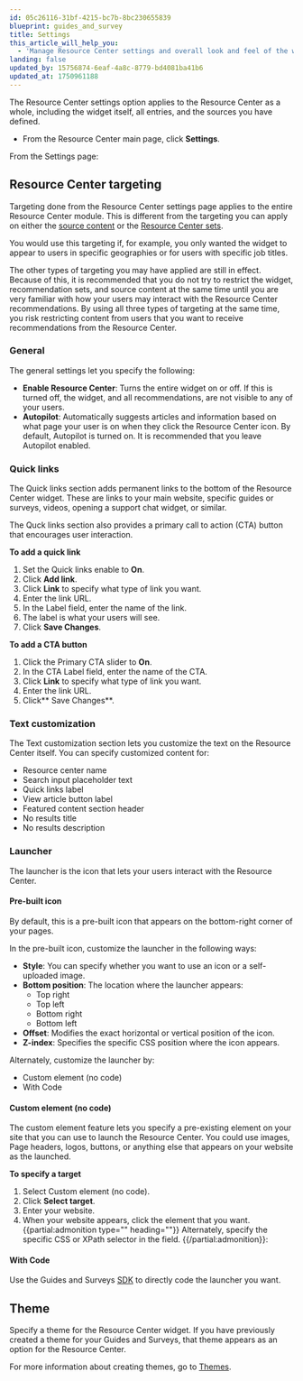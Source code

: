 ```yaml
---
id: 05c26116-31bf-4215-bc7b-8bc230655839
blueprint: guides_and_survey
title: Settings
this_article_will_help_you:
  - 'Manage Resource Center settings and overall look and feel of the widget'
landing: false
updated_by: 15756874-6eaf-4a8c-8779-bd4081ba41b6
updated_at: 1750961188
---
```

The Resource Center settings option applies to the Resource Center as a whole, including the widget itself, all entries, and the sources you have defined. 

- From the Resource Center main page, click **Settings**. 

From the Settings page:

## Resource Center targeting
Targeting done from the Resource Center settings page applies to the entire Resource Center module. This is different from the targeting you can apply on either the [source content](/docs/guides-and-services/resource-center-source-content) or the [Resource Center sets](/docs/guides-and-serveys/resource-center-targeting-recommendation-sets).

You would use this targeting if, for example, you only wanted the widget to appear to users in specific geographies or for users with specific job titles. 

The other types of targeting you may have applied are still in effect. Because of this, it is recommended that you do not try to restrict the widget, recommendation sets, and source content at the same time until you are very familiar with how your users may interact with the Resource Center recommendations. By using all three types of targeting at the same time, you risk restricting content from users that you want to receive recommendations from the Resource Center. 

### General
The general settings let you specify the following:
- **Enable Resource Center**: Turns the entire widget on or off. If this is turned off, the widget, and all recommendations, are not visible to any of your users. 
- **Autopilot**: Automatically suggests articles and information based on what page your user is on when they click the Resource Center icon. By default, Autopilot is turned on. It is recommended that you leave Autopilot enabled. 

### Quick links  
The Quick links section adds permanent links to the bottom of the Resource Center widget. These are links to your main website, specific guides or surveys, videos, opening a support chat widget, or similar. 

The Quck links section also provides a primary call to action (CTA) button that encourages user interaction.  

**To add a quick link**
1. Set the Quick links enable to **On**.
2. Click **Add link**.
3. Click **Link** to specify what type of link you want.
4. Enter the link URL.
5. In the Label field, enter the name of the link. 
6. The label is what your users will see.
7. Click **Save Changes**.

**To add a CTA button**
1. Click the Primary CTA slider to **On**.
2. In the CTA Label field, enter the name of the CTA.
3. Click **Link** to specify what type of link you want.
4. Enter the link URL.
5. Click** Save Changes**.

### Text customization
The Text customization section lets you customize the text on the Resource Center itself. You can specify customized content for: 
- Resource center name
- Search input placeholder text
- Quick links label
- View article button label
- Featured content section header
- No results title
- No results description

### Launcher
The launcher is the icon that lets your users interact with the Resource Center. 

#### Pre-built icon
By default, this is a pre-built icon that appears on the bottom-right corner of your pages. 

In the pre-built icon, customize the launcher in the following ways:
- **Style**: You can specify whether you want to use an icon or a self-uploaded image. 
- **Bottom position**: The location where the launcher appears:
    - Top right
    - Top left
    - Bottom right
    - Bottom left
- **Offset**: Modifies the exact horizontal or vertical position of the icon.
- **Z-index**: Specifies the specific CSS position where the icon appears. 

Alternately, customize the launcher by:
- Custom element (no code)
- With Code

#### Custom element (no code)
The custom element feature lets you specify a pre-existing element on your site that you can use to launch the Resource Center. You could use images, Page headers, logos, buttons, or anything else that appears on your website as the launched. 

**To specify a target**
1. Select Custom element (no code).
2. Click **Select target**. 
3. Enter your website. 
4. When your website appears, click the element that you want. 
{{partial:admonition type="" heading=""}}
Alternately, specify the specific CSS or XPath selector in the field.
{{/partial:admonition}}: 

#### With Code
Use the Guides and Surveys [SDK](/docs/guides-and-surveys/sdk) to directly code the launcher you want. 

## Theme
Specify a theme for the Resource Center widget. If you have previously created a theme for your Guides and Surveys, that theme appears as an option for the Resource Center. 

For more information about creating themes, go to [Themes](/docs/guides-and-surveys/themes).